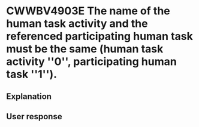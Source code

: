 # CWWBV4903E The name of the human task activity and the referenced participating human task must be the same (human task activity ''0'', participating human task ''1'').

## Explanation

## User response